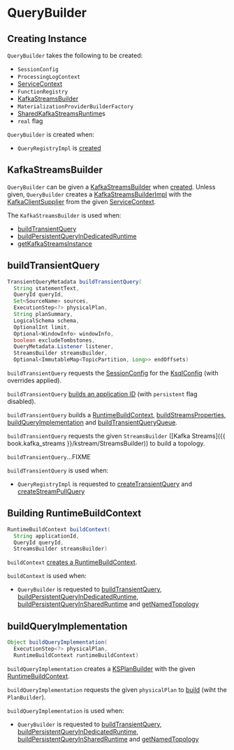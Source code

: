 # QueryBuilder

## Creating Instance

`QueryBuilder` takes the following to be created:

* <span id="config"> `SessionConfig`
* <span id="processingLogContext"> `ProcessingLogContext`
* <span id="serviceContext"> [ServiceContext](ServiceContext.md)
* <span id="functionRegistry"> `FunctionRegistry`
* [KafkaStreamsBuilder](#kafkaStreamsBuilder)
* <span id="materializationProviderBuilderFactory"> `MaterializationProviderBuilderFactory`
* <span id="streams"> [SharedKafkaStreamsRuntime](SharedKafkaStreamsRuntime.md)s
* <span id="real"> `real` flag

`QueryBuilder` is created when:

* `QueryRegistryImpl` is [created](QueryRegistryImpl.md#queryBuilderFactory)

## <span id="kafkaStreamsBuilder"> KafkaStreamsBuilder

`QueryBuilder` can be given a [KafkaStreamsBuilder](KafkaStreamsBuilder.md) when [created](#creating-instance). Unless given, `QueryBuilder` creates a [KafkaStreamsBuilderImpl](KafkaStreamsBuilderImpl.md) with the [KafkaClientSupplier](ServiceContext.md#getKafkaClientSupplier) from the given [ServiceContext](#serviceContext).

The `KafkaStreamsBuilder` is used when:

* [buildTransientQuery](#buildTransientQuery)
* [buildPersistentQueryInDedicatedRuntime](#buildPersistentQueryInDedicatedRuntime)
* [getKafkaStreamsInstance](#getKafkaStreamsInstance)

## <span id="buildTransientQuery"> buildTransientQuery

```java
TransientQueryMetadata buildTransientQuery(
  String statementText,
  QueryId queryId,
  Set<SourceName> sources,
  ExecutionStep<?> physicalPlan,
  String planSummary,
  LogicalSchema schema,
  OptionalInt limit,
  Optional<WindowInfo> windowInfo,
  boolean excludeTombstones,
  QueryMetadata.Listener listener,
  StreamsBuilder streamsBuilder,
  Optional<ImmutableMap<TopicPartition, Long>> endOffsets)
```

`buildTransientQuery` requests the [SessionConfig](#config) for the [KsqlConfig](SessionConfig.md#getConfig) (with overrides applied).

`buildTransientQuery` [builds an application ID](QueryApplicationId.md#build) (with `persistent` flag disabled).

`buildTransientQuery` builds a [RuntimeBuildContext](#buildContext), [buildStreamsProperties](#buildStreamsProperties), [buildQueryImplementation](#buildQueryImplementation) and [buildTransientQueryQueue](#buildTransientQueryQueue).

`buildTransientQuery` requests the given `StreamsBuilder` ([Kafka Streams]({{ book.kafka_streams }}/kstream/StreamsBuilder)) to build a topology.

`buildTransientQuery`...FIXME

`buildTransientQuery` is used when:

* `QueryRegistryImpl` is requested to [createTransientQuery](QueryRegistryImpl.md#createTransientQuery) and [createStreamPullQuery](QueryRegistryImpl.md#createStreamPullQuery)

## <span id="buildContext"> Building RuntimeBuildContext

```java
RuntimeBuildContext buildContext(
  String applicationId,
  QueryId queryId,
  StreamsBuilder streamsBuilder)
```

`buildContext` [creates a RuntimeBuildContext](RuntimeBuildContext.md#of).

`buildContext` is used when:

* `QueryBuilder` is requested to [buildTransientQuery](#buildTransientQuery), [buildPersistentQueryInDedicatedRuntime](#buildPersistentQueryInDedicatedRuntime), [buildPersistentQueryInSharedRuntime](#buildPersistentQueryInSharedRuntime) and [getNamedTopology](#getNamedTopology)

## <span id="buildQueryImplementation"> buildQueryImplementation

```java
Object buildQueryImplementation(
  ExecutionStep<?> physicalPlan,
  RuntimeBuildContext runtimeBuildContext)
```

`buildQueryImplementation` creates a [KSPlanBuilder](KSPlanBuilder.md) with the given [RuntimeBuildContext](RuntimeBuildContext.md).

`buildQueryImplementation` requests the given `physicalPlan` to [build](ExecutionStep.md#build) (wiht the `PlanBuilder`).

`buildQueryImplementation` is used when:

* `QueryBuilder` is requested to [buildTransientQuery](#buildTransientQuery), [buildPersistentQueryInDedicatedRuntime](#buildPersistentQueryInDedicatedRuntime), [buildPersistentQueryInSharedRuntime](#buildPersistentQueryInSharedRuntime) and [getNamedTopology](#getNamedTopology)
